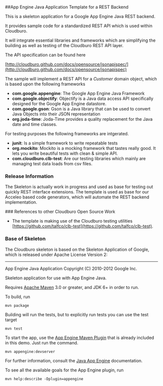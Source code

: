 ##App Engine Java Application Template for a REST Backend

This is a skeleton application for a Google App Engine Java REST backend.

It provides sample code for a standardized REST API which is used within Cloudburo. 

It will integrate essential libraries and frameworks which are simplifying the building as well as testing of the Cloudburo REST API layer.

The API specification can be found here

[http://cloudburo.github.com/docs/opensource/jsonapispec/](http://cloudburo.github.com/docs/opensource/jsonapispec)

The sample will implement a REST API for a _Customer_ domain object, which is based upon the following frameworks

* __com.google.appengine__: The Google App Engine Java Framework
* __com.google.objectify__: Objectify is a Java data access API specifically designed for the Google App Engine datastore.
* __com.google.gson__: Gson is a Java library that can be used to convert Java Objects into their JSON representation
* __org.joda-time__: Joda-Time provides a quality replacement for the Java date and time classes.

For testing purposes the following frameworks are intgerated.

* __junit__: Is a simple framework to write repeatable tests
* __org.mockito__: Mockito is a mocking framework that tastes really good. It lets you write beautiful tests with clean & simple API.
* __com.cloudburo.clb-test__: Are our testing libraries which mainly are managing test data loads from csv files.

### Release Information

The Skeleton is actually work in progress and used as base for testing out quickly REST interface extensions. The template is used as base for our Acceleo based code generators, which will automate the REST backend implementation.

### References to other Cloudburo Open Source Work

* The template is making use of the Cloudburo testing utilities [https://github.com/talfco/clb-test](https://github.com/talfco/clb-test).

### Base of Skeleton

The Cloudburo skeleton is based on the Skeleton Application of Google, which is released under Apache License Version 2:

-------------------------------------------------

App Engine Java Application
Copyright (C) 2010-2012 Google Inc.

Skeleton application for use with App Engine Java.

Requires [Apache Maven](http://maven.apache.org) 3.0 or greater, and JDK 6+ in order to run.

To build, run

    mvn package

Building will run the tests, but to explicitly run tests you can use the test target

    mvn test

To start the app, use the [App Engine Maven Plugin](http://code.google.com/p/appengine-maven-plugin/) that is already included in this demo.  Just run the command.

    mvn appengine:devserver

For further information, consult the [Java App Engine](https://developers.google.com/appengine/docs/java/overview) documentation.

To see all the available goals for the App Engine plugin, run

    mvn help:describe -Dplugin=appengine
